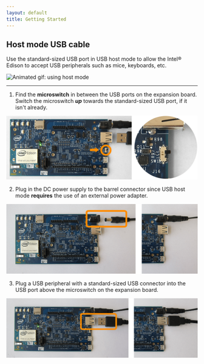 ```yaml
---
layout: default
title: Getting Started
---
```


## Host mode USB cable

Use the standard-sized USB port in USB host mode to allow the Intel® Edison to accept USB peripherals such as mice, keyboards, etc.

![Animated gif: using host mode](images/host_mode-animated.gif)

---

1. Find the **microswitch** in between the USB ports on the expansion board. 
Switch the microswitch ***up*** towards the standard-sized USB port, if it isn't already.

  ![Microswitch toggled up for host mode](images/microswitch-host_mode-zoom_in.png)

2. Plug in the DC power supply to the barrel connector since USB host mode **requires** the use of an external power adapter.

  ![DC power supply being plugged into power barrel connector](images/ac_power_barrel-before_after.png)

3. Plug a USB peripheral with a standard-sized USB connector into the USB port above the microswitch on the expansion board.

  ![USB cable being plugged into standard-sized USB connector on expansion board](images/host_mode-usb_cable-before_after.png)
